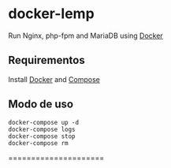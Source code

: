 # docker-lemp

Run Nginx, php-fpm and MariaDB using [Docker]

## Requirementos
Install [Docker] and [Compose]

## Modo de uso
```
docker-compose up -d
docker-compose logs
docker-compose stop
docker-compose rm
```

=====================

[Docker]:                      https://www.docker.io/
[Compose]:                     http://docs.docker.com/compose/install/
